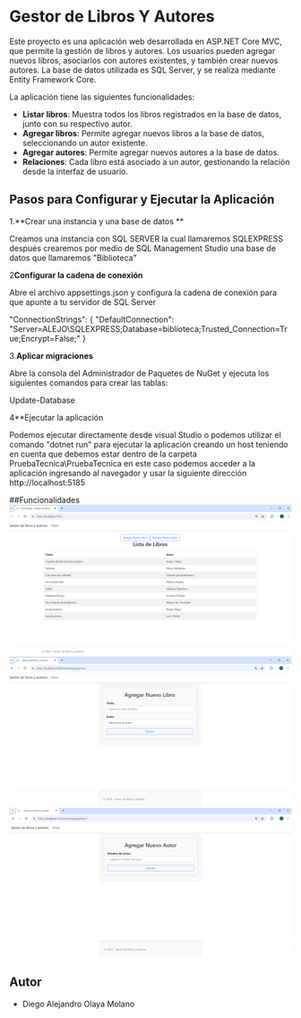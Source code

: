 # Gestor de Libros Y Autores

Este proyecto es una aplicación web desarrollada en ASP.NET Core MVC, que permite la gestión de libros y autores. Los usuarios pueden agregar nuevos libros, asociarlos con autores existentes, y también crear nuevos autores. La base de datos utilizada es SQL Server, y se realiza mediante Entity Framework Core.

La aplicación tiene las siguientes funcionalidades:
- **Listar libros**: Muestra todos los libros registrados en la base de datos, junto con su respectivo autor.
- **Agregar libros**: Permite agregar nuevos libros a la base de datos, seleccionando un autor existente.
- **Agregar autores**: Permite agregar nuevos autores a la base de datos.
- **Relaciones**: Cada libro está asociado a un autor, gestionando la relación desde la interfaz de usuario.

## Pasos para Configurar y Ejecutar la Aplicación

1.**Crear una instancia y una base de datos **

Creamos una instancia con SQL SERVER la cual llamaremos SQLEXPRESS después crearemos por medio de SQL Management Studio una base de datos que llamaremos "Biblioteca"

2**Configurar la cadena de conexión**

Abre el archivo appsettings.json y configura la cadena de conexión para que apunte a tu servidor de SQL Server

"ConnectionStrings": {
    "DefaultConnection": "Server=ALEJO\\SQLEXPRESS;Database=biblioteca;Trusted_Connection=True;Encrypt=False;"
  }

3.**Aplicar migraciones**

Abre la consola del Administrador de Paquetes de NuGet y ejecuta los siguientes comandos para crear las tablas:

Update-Database

4**Ejecutar la aplicación 

Podemos ejecutar directamente desde visual Studio o podemos utilizar el comando "dotnet run" para ejecutar la aplicación creando un host teniendo en cuenta que debemos estar dentro de la carpeta PruebaTecnica\PruebaTecnica en este caso podemos acceder a la aplicación ingresando al navegador y usar la siguiente dirección http://localhost:5185


##Funcionalidades 
![Pagina de inicio](imagenes/Inicio.png)
![Agregar Libros](imagenes/AgregarLibros.png)
![Agregar Autores](imagenes/AgregarAutores.png)


## Autor

- Diego Alejandro Olaya Molano
